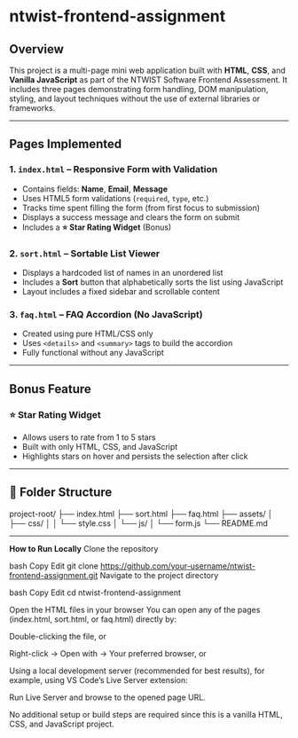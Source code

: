 # ntwist-frontend-assignment

## Overview

This project is a multi-page mini web application built with **HTML**, **CSS**, and **Vanilla JavaScript** as part of the NTWIST Software Frontend Assessment. It includes three pages demonstrating form handling, DOM manipulation, styling, and layout techniques without the use of external libraries or frameworks.

---

## Pages Implemented

### 1. `index.html` – Responsive Form with Validation

- Contains fields: **Name**, **Email**, **Message**
- Uses HTML5 form validations (`required`, `type`, etc.)
- Tracks time spent filling the form (from first focus to submission)
- Displays a success message and clears the form on submit
- Includes a **⭐ Star Rating Widget** (Bonus)

### 2. `sort.html` – Sortable List Viewer

- Displays a hardcoded list of names in an unordered list
- Includes a **Sort** button that alphabetically sorts the list using JavaScript
- Layout includes a fixed sidebar and scrollable content

### 3. `faq.html` – FAQ Accordion (No JavaScript)

- Created using pure HTML/CSS only
- Uses `<details>` and `<summary>` tags to build the accordion
- Fully functional without any JavaScript

---

## Bonus Feature

### ⭐ Star Rating Widget

- Allows users to rate from 1 to 5 stars
- Built with only HTML, CSS, and JavaScript
- Highlights stars on hover and persists the selection after click

---

## 📁 Folder Structure

project-root/
├── index.html
├── sort.html
├── faq.html
├── assets/
│ ├── css/
│ │ └── style.css
│ └── js/
│ └── form.js
└── README.md

---

**How to Run Locally**
Clone the repository

bash
Copy
Edit
git clone https://github.com/your-username/ntwist-frontend-assignment.git
Navigate to the project directory

bash
Copy
Edit
cd ntwist-frontend-assignment

Open the HTML files in your browser
You can open any of the pages (index.html, sort.html, or faq.html) directly by:

Double-clicking the file, or

Right-click → Open with → Your preferred browser, or

Using a local development server (recommended for best results), for example, using VS Code’s Live Server extension:

Run Live Server and browse to the opened page URL.

No additional setup or build steps are required since this is a vanilla HTML, CSS, and JavaScript project.
